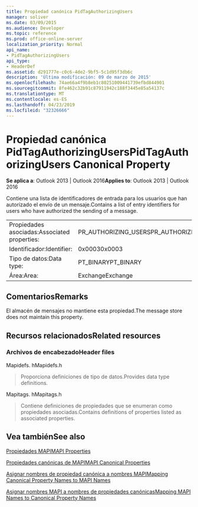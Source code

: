 ```yaml
---
title: Propiedad canónica PidTagAuthorizingUsers
manager: soliver
ms.date: 03/09/2015
ms.audience: Developer
ms.topic: reference
ms.prod: office-online-server
localization_priority: Normal
api_name:
- PidTagAuthorizingUsers
api_type:
- HeaderDef
ms.assetid: d291777e-c0c6-4de2-9bf5-5c1d95f3db6c
description: 'Última modificación: 09 de marzo de 2015'
ms.openlocfilehash: 74ae66a4f9b8eb1c80251009441739efbd844901
ms.sourcegitcommit: 8fe462c32b91c87911942c188f3445e85a54137c
ms.translationtype: MT
ms.contentlocale: es-ES
ms.lasthandoff: 04/23/2019
ms.locfileid: "32326666"
---
```

# <a name="pidtagauthorizingusers-canonical-property"></a><span data-ttu-id="51f5b-103">Propiedad canónica PidTagAuthorizingUsers</span><span class="sxs-lookup"><span data-stu-id="51f5b-103">PidTagAuthorizingUsers Canonical Property</span></span>

  
  
<span data-ttu-id="51f5b-104">**Se aplica a**: Outlook 2013 | Outlook 2016</span><span class="sxs-lookup"><span data-stu-id="51f5b-104">**Applies to**: Outlook 2013 | Outlook 2016</span></span> 
  
<span data-ttu-id="51f5b-105">Contiene una lista de identificadores de entrada para los usuarios que han autorizado el envío de un mensaje.</span><span class="sxs-lookup"><span data-stu-id="51f5b-105">Contains a list of entry identifiers for users who have authorized the sending of a message.</span></span>
  
|||
|:-----|:-----|
|<span data-ttu-id="51f5b-106">Propiedades asociadas:</span><span class="sxs-lookup"><span data-stu-id="51f5b-106">Associated properties:</span></span>  <br/> |<span data-ttu-id="51f5b-107">PR_AUTHORIZING_USERS</span><span class="sxs-lookup"><span data-stu-id="51f5b-107">PR_AUTHORIZING_USERS</span></span>  <br/> |
|<span data-ttu-id="51f5b-108">Identificador:</span><span class="sxs-lookup"><span data-stu-id="51f5b-108">Identifier:</span></span>  <br/> |<span data-ttu-id="51f5b-109">0x0003</span><span class="sxs-lookup"><span data-stu-id="51f5b-109">0x0003</span></span>  <br/> |
|<span data-ttu-id="51f5b-110">Tipo de datos:</span><span class="sxs-lookup"><span data-stu-id="51f5b-110">Data type:</span></span>  <br/> |<span data-ttu-id="51f5b-111">PT_BINARY</span><span class="sxs-lookup"><span data-stu-id="51f5b-111">PT_BINARY</span></span>  <br/> |
|<span data-ttu-id="51f5b-112">Área:</span><span class="sxs-lookup"><span data-stu-id="51f5b-112">Area:</span></span>  <br/> |<span data-ttu-id="51f5b-113">Exchange</span><span class="sxs-lookup"><span data-stu-id="51f5b-113">Exchange</span></span>  <br/> |
   
## <a name="remarks"></a><span data-ttu-id="51f5b-114">Comentarios</span><span class="sxs-lookup"><span data-stu-id="51f5b-114">Remarks</span></span>

<span data-ttu-id="51f5b-115">El almacén de mensajes no mantiene esta propiedad.</span><span class="sxs-lookup"><span data-stu-id="51f5b-115">The message store does not maintain this property.</span></span>
  
## <a name="related-resources"></a><span data-ttu-id="51f5b-116">Recursos relacionados</span><span class="sxs-lookup"><span data-stu-id="51f5b-116">Related resources</span></span>

### <a name="header-files"></a><span data-ttu-id="51f5b-117">Archivos de encabezado</span><span class="sxs-lookup"><span data-stu-id="51f5b-117">Header files</span></span>

<span data-ttu-id="51f5b-118">Mapidefs. h</span><span class="sxs-lookup"><span data-stu-id="51f5b-118">Mapidefs.h</span></span>
  
> <span data-ttu-id="51f5b-119">Proporciona definiciones de tipo de datos.</span><span class="sxs-lookup"><span data-stu-id="51f5b-119">Provides data type definitions.</span></span>
    
<span data-ttu-id="51f5b-120">Mapitags. h</span><span class="sxs-lookup"><span data-stu-id="51f5b-120">Mapitags.h</span></span>
  
> <span data-ttu-id="51f5b-121">Contiene definiciones de propiedades que se enumeran como propiedades asociadas.</span><span class="sxs-lookup"><span data-stu-id="51f5b-121">Contains definitions of properties listed as associated properties.</span></span>
    
## <a name="see-also"></a><span data-ttu-id="51f5b-122">Vea también</span><span class="sxs-lookup"><span data-stu-id="51f5b-122">See also</span></span>



[<span data-ttu-id="51f5b-123">Propiedades MAPI</span><span class="sxs-lookup"><span data-stu-id="51f5b-123">MAPI Properties</span></span>](mapi-properties.md)
  
[<span data-ttu-id="51f5b-124">Propiedades canónicas de MAPI</span><span class="sxs-lookup"><span data-stu-id="51f5b-124">MAPI Canonical Properties</span></span>](mapi-canonical-properties.md)
  
[<span data-ttu-id="51f5b-125">Asignar nombres de propiedad canónica a nombres MAPI</span><span class="sxs-lookup"><span data-stu-id="51f5b-125">Mapping Canonical Property Names to MAPI Names</span></span>](mapping-canonical-property-names-to-mapi-names.md)
  
[<span data-ttu-id="51f5b-126">Asignar nombres MAPI a nombres de propiedades canónicas</span><span class="sxs-lookup"><span data-stu-id="51f5b-126">Mapping MAPI Names to Canonical Property Names</span></span>](mapping-mapi-names-to-canonical-property-names.md)

